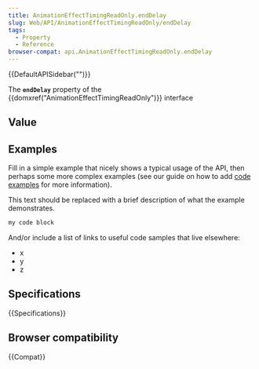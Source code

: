 ```yaml
---
title: AnimationEffectTimingReadOnly.endDelay
slug: Web/API/AnimationEffectTimingReadOnly/endDelay
tags:
  - Property
  - Reference
browser-compat: api.AnimationEffectTimingReadOnly.endDelay
---
```

{{DefaultAPISidebar("")}}

The **`endDelay`** property of the {{domxref("AnimationEffectTimingReadOnly")}} interface 

## Value



## Examples

Fill in a simple example that nicely shows a typical usage of the API, then perhaps some more complex examples (see our guide on how to add [code examples](/en-US/docs/MDN/Contribute/Structures/Code_examples) for more information).

This text should be replaced with a brief description of what the example demonstrates.

```js
my code block
```

And/or include a list of links to useful code samples that live elsewhere:

*   x
*   y
*   z

## Specifications

{{Specifications}}

## Browser compatibility

{{Compat}}


